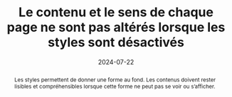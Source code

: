 ---
title: Le contenu et le sens de chaque page ne sont pas altérés lorsque les styles sont désactivés
abstract: Les styles permettent de donner une forme au fond. Les contenus doivent rester lisibles et compréhensibles lorsque cette forme ne peut pas se voir ou s’afficher.
categories: 
    - "Présentation"
agrege: O4178-E058
opquast: '4 178'
indiceebook: '58'
description: "Règle n° 058"
before: "057"
weight: "058"
after: "059"
actif: '1'
layout: rules
date: 2024-07-22
tags: 
    - "accessibilité"
    - "Utilisabilité"
    - "Lisibilité"
objectif: 
    - "Permettre la compréhension des contenus par les lecteurs dont le logiciel de lecture / liseuse  n'appliquera pas les feuilles de styles embarquées dans le livre numérique ou dont le mode d'accès n'est pas visuel."
    - "Améliorer l’accessibilité des contenus aux lectrices et lecteurs handicapées."
Meo: 
    - "On veillera à conserver la cohérence des contenus dans les fichiers HTML (i. e. les balises de structuration&nbsp;: h1, h2, p, et sémantiques&nbsp;:  em, strong…), pour les présenter dans le même ordre et avec le même sens avec ou sans mise en forme CSS."
Controle: 
    - "Utiliser ACE pour vérifier la structure logique du contenu (onglet « Structures » du rapport ACE)."
    - "Vérifier que les contenus restent lisibles, par exemple dans le cas d’une image HTML transparente dont la lisibilité dépendra de la couleur d’arrière-plan appliquée avec la propriété background-color"
epubcheck: 
ace: 
humancheck: true
ReadiumGoToolkit: 
Source: 
    - "Opquast"
Referentiel: 
    - "[Web Content Accessibility Guidelines (WCAG) 1.3.2 Meaningful Sequence (Level A)](https://www.w3.org/TR/WCAG22/#meaningful-sequence)"
steps: 
    - "conception"
    - "Fabrication"
---